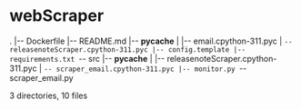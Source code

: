 # webScraper

.
|-- Dockerfile
|-- README.md
|-- __pycache__
|   |-- email.cpython-311.pyc
|   `-- releasenoteScraper.cpython-311.pyc
|-- config.template
|-- requirements.txt
`-- src
    |-- __pycache__
    |   |-- releasenoteScraper.cpython-311.pyc
    |   `-- scraper_email.cpython-311.pyc
    |-- monitor.py
    `-- scraper_email.py

3 directories, 10 files
